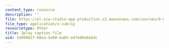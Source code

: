 ```yaml
---
content_type: resource
description: ''
file: https://ol-ocw-studio-app-production.s3.amazonaws.com/courses/9-00sc-introduction-to-psychology-fall-2011/1d99982708ea5e00bab5e4fe00a6ebdc_lBU64nfe8nM.vtt
file_type: application/x-subrip
resourcetype: Other
title: 3play caption file
uid: 1d999827-08ea-5e00-bab5-e4fe00a6ebdc
---
```

